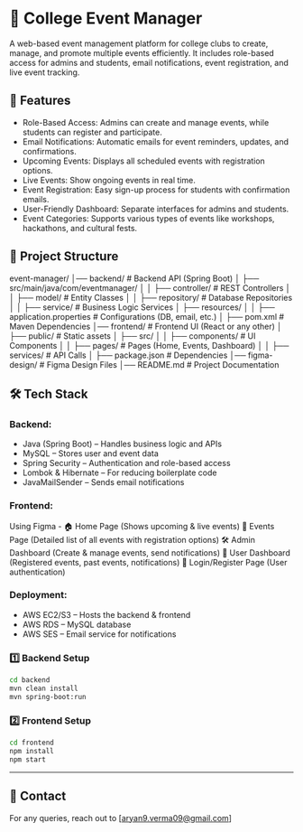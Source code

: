 # 📅 College Event Manager

A web-based event management platform for college clubs to create, manage, and promote multiple events efficiently. It includes role-based access for admins and students, email notifications, event registration, and live event tracking.

## 🚀 Features

- Role-Based Access: Admins can create and manage events, while students can register and participate.
- Email Notifications: Automatic emails for event reminders, updates, and confirmations.
- Upcoming Events: Displays all scheduled events with registration options.
- Live Events: Show ongoing events in real time.
- Event Registration: Easy sign-up process for students with confirmation emails.
- User-Friendly Dashboard: Separate interfaces for admins and students.
- Event Categories: Supports various types of events like workshops, hackathons, and cultural fests.

## 📂 Project Structure


event-manager/
│── backend/                # Backend API (Spring Boot)
│   ├── src/main/java/com/eventmanager/
│   │   ├── controller/     # REST Controllers
│   │   ├── model/          # Entity Classes
│   │   ├── repository/     # Database Repositories
│   │   ├── service/        # Business Logic Services
│   ├── resources/
│   │   ├── application.properties  # Configurations (DB, email, etc.)
│   ├── pom.xml             # Maven Dependencies
│── frontend/               # Frontend UI (React or any other)
│   ├── public/             # Static assets
│   ├── src/
│   │   ├── components/     # UI Components
│   │   ├── pages/          # Pages (Home, Events, Dashboard)
│   │   ├── services/       # API Calls
│   ├── package.json        # Dependencies
│── figma-design/           # Figma Design Files
│── README.md               # Project Documentation

## 🛠️ Tech Stack

### Backend:
- Java (Spring Boot) – Handles business logic and APIs
- MySQL – Stores user and event data
- Spring Security – Authentication and role-based access
- Lombok & Hibernate – For reducing boilerplate code
- JavaMailSender – Sends email notifications

### Frontend:
Using Figma -
🏠 Home Page (Shows upcoming & live events)
📅 Events Page (Detailed list of all events with registration options)
🛠️ Admin Dashboard (Create & manage events, send notifications)
👤 User Dashboard (Registered events, past events, notifications)
🔑 Login/Register Page (User authentication)

### Deployment:
- AWS EC2/S3 – Hosts the backend & frontend
- AWS RDS – MySQL database
- AWS SES – Email service for notifications

### 1️⃣ Backend Setup

```bash
cd backend
mvn clean install
mvn spring-boot:run
```

### 2️⃣ Frontend Setup

```bash
cd frontend
npm install
npm start
```

---

## 📧 Contact

For any queries, reach out to [aryan9.verma09@gmail.com]
